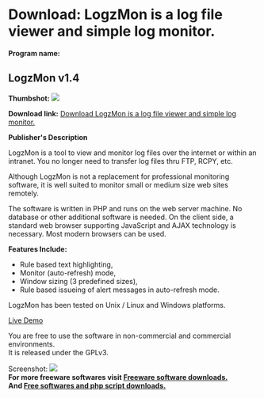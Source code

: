 # Download: LogzMon is a log file viewer and simple log monitor.

**Program name:**

## LogzMon v1.4

  
**Thumbshot:** ![](http://www.freewarefiles.com/screenshot/logzmon_md.jpg)   
  
**Download link:** [Download LogzMon is a log file viewer and simple log monitor.](http://freesoftwares.boysofts.com/LogzMon-V_program_34628.html)  
  


**Publisher's Description**  
  


LogzMon is a tool to view and monitor log files over the internet or within an intranet. You no longer need to transfer log files thru FTP, RCPY, etc. 

Although LogzMon is not a replacement for professional monitoring software, it is well suited to monitor small or medium size web sites remotely.

The software is written in PHP and runs on the web server machine. No database or other additional software is needed. On the client side, a standard web browser supporting JavaScript and AJAX technology is necessary. Most modern browsers can be used.

**Features Include:**

  * Rule based text highlighting, 
  * Monitor (auto-refresh) mode,
  * Window sizing (3 predefined sizes),
  * Rule based issueing of alert messages in auto-refresh mode.

LogzMon has been tested on Unix / Linux and Windows platforms.

[Live Demo](http://www.methodica.ch/logzmon_demo/logviewer.php)

You are free to use the software in non-commercial and commercial environments.  
It is released under the GPLv3.

  
  
Screenshot: ![](http://www.freewarefiles.com/screenshot/logzmon.jpg)   
**For more freeware softwares visit [Freeware software downloads.](http://freesoftwares.boysofts.com/)**   
**And [Free softwares and php script downloads.](http://www.boysofts.com/)**
